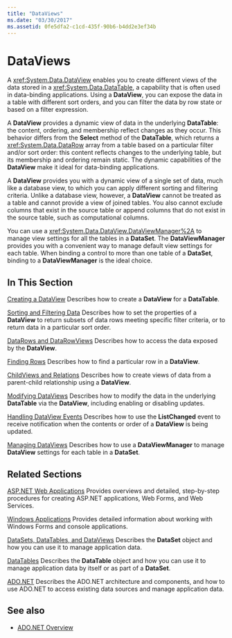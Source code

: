 ```yaml
---
title: "DataViews"
ms.date: "03/30/2017"
ms.assetid: 0fe5dfa2-c1cd-435f-90b6-b4dd2e3ef34b
---
```

# DataViews
A <xref:System.Data.DataView> enables you to create different views of the data stored in a <xref:System.Data.DataTable>, a capability that is often used in data-binding applications. Using a **DataView**, you can expose the data in a table with different sort orders, and you can filter the data by row state or based on a filter expression.

 A **DataView** provides a dynamic view of data in the underlying **DataTable**: the content, ordering, and membership reflect changes as they occur. This behavior differs from the **Select** method of the **DataTable**, which returns a <xref:System.Data.DataRow> array from a table based on a particular filter and/or sort order: this content reflects changes to the underlying table, but its membership and ordering remain static. The dynamic capabilities of the **DataView** make it ideal for data-binding applications.

 A **DataView** provides you with a dynamic view of a single set of data, much like a database view, to which you can apply different sorting and filtering criteria. Unlike a database view, however, a **DataView** cannot be treated as a table and cannot provide a view of joined tables. You also cannot exclude columns that exist in the source table or append columns that do not exist in the source table, such as computational columns.

 You can use a <xref:System.Data.DataView.DataViewManager%2A> to manage view settings for all the tables in a **DataSet**. The **DataViewManager** provides you with a convenient way to manage default view settings for each table. When binding a control to more than one table of a **DataSet**, binding to a **DataViewManager** is the ideal choice.

## In This Section
 [Creating a DataView](creating-a-dataview.md)
 Describes how to create a **DataView** for a **DataTable**.

 [Sorting and Filtering Data](sorting-and-filtering-data.md)
 Describes how to set the properties of a **DataView** to return subsets of data rows meeting specific filter criteria, or to return data in a particular sort order.

 [DataRows and DataRowViews](datarows-and-datarowviews.md)
 Describes how to access the data exposed by the **DataView**.

 [Finding Rows](finding-rows.md)
 Describes how to find a particular row in a **DataView**.

 [ChildViews and Relations](childviews-and-relations.md)
 Describes how to create views of data from a parent-child relationship using a **DataView**.

 [Modifying DataViews](modifying-dataviews.md)
 Describes how to modify the data in the underlying **DataTable** via the **DataView**, including enabling or disabling updates.

 [Handling DataView Events](handling-dataview-events.md)
 Describes how to use the **ListChanged** event to receive notification when the contents or order of a **DataView** is being updated.

 [Managing DataViews](managing-dataviews.md)
 Describes how to use a **DataViewManager** to manage **DataView** settings for each table in a **DataSet**.

## Related Sections
 [ASP.NET Web Applications](https://docs.microsoft.com/previous-versions/655cec97(v=vs.100))
 Provides overviews and detailed, step-by-step procedures for creating ASP.NET applications, Web Forms, and Web Services.

 [Windows Applications](https://docs.microsoft.com/previous-versions/ms184421(v=vs.100))
 Provides detailed information about working with Windows Forms and console applications.

 [DataSets, DataTables, and DataViews](index.md)
 Describes the **DataSet** object and how you can use it to manage application data.

 [DataTables](datatables.md)
 Describes the **DataTable** object and how you can use it to manage application data by itself or as part of a **DataSet**.

 [ADO.NET](../index.md)
 Describes the ADO.NET architecture and components, and how to use ADO.NET to access existing data sources and manage application data.

## See also

- [ADO.NET Overview](../ado-net-overview.md)
